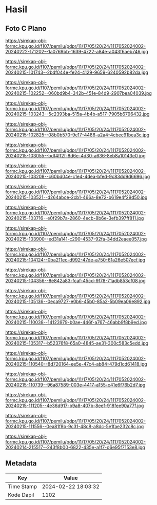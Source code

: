 # Hasil

## Foto C Plano

https://sirekap-obj-formc.kpu.go.id/f107/pemilu/pdpr/11/17/05/20/24/1117052024002-20240222-171202--1a0769bb-1639-4722-a84e-a043f6aeb746.jpg

https://sirekap-obj-formc.kpu.go.id/f107/pemilu/pdpr/11/17/05/20/24/1117052024002-20240215-101743--2bdf044e-fe24-4129-9659-6240592b82da.jpg

https://sirekap-obj-formc.kpu.go.id/f107/pemilu/pdpr/11/17/05/20/24/1117052024002-20240215-102252--060bd9b4-342b-451e-84d9-2907bea04039.jpg

https://sirekap-obj-formc.kpu.go.id/f107/pemilu/pdpr/11/17/05/20/24/1117052024002-20240215-103243--5c2393ba-515a-4b4b-a517-7905b6796432.jpg

https://sirekap-obj-formc.kpu.go.id/f107/pemilu/pdpr/11/17/05/20/24/1117052024002-20240215-102825--08b0b570-9e17-4486-a2a4-4cbec91bea3c.jpg

https://sirekap-obj-formc.kpu.go.id/f107/pemilu/pdpr/11/17/05/20/24/1117052024002-20240215-103055--bdf4ff2f-8d6e-4d30-a636-8eb8a10143e0.jpg

https://sirekap-obj-formc.kpu.go.id/f107/pemilu/pdpr/11/17/05/20/24/1117052024002-20240215-103208--c60bd04e-c1e4-4dea-bfed-9c83dd9d6696.jpg

https://sirekap-obj-formc.kpu.go.id/f107/pemilu/pdpr/11/17/05/20/24/1117052024002-20240215-103521--d264abce-2cb1-466a-8e72-b619e4f29d50.jpg

https://sirekap-obj-formc.kpu.go.id/f107/pemilu/pdpr/11/17/05/20/24/1117052024002-20240215-103716--e0f29b7a-2860-4ecb-8b6e-3efb397ff811.jpg

https://sirekap-obj-formc.kpu.go.id/f107/pemilu/pdpr/11/17/05/20/24/1117052024002-20240215-103900--ed31a141-c290-4537-92fa-34dd2eaee057.jpg

https://sirekap-obj-formc.kpu.go.id/f107/pemilu/pdpr/11/17/05/20/24/1117052024002-20240215-104124--0ba211ec-d992-47de-a750-61a26e507ecf.jpg

https://sirekap-obj-formc.kpu.go.id/f107/pemilu/pdpr/11/17/05/20/24/1117052024002-20240215-104356--8e842a83-fcaf-45cd-9f78-71adb853cf08.jpg

https://sirekap-obj-formc.kpu.go.id/f107/pemilu/pdpr/11/17/05/20/24/1117052024002-20240215-105136--0eca9727-e0b6-45b0-85a2-5b09ea06e892.jpg

https://sirekap-obj-formc.kpu.go.id/f107/pemilu/pdpr/11/17/05/20/24/1117052024002-20240215-110038--14123979-b0ae-446f-a767-46abb9f8b9ed.jpg

https://sirekap-obj-formc.kpu.go.id/f107/pemilu/pdpr/11/17/05/20/24/1117052024002-20240215-105317--b52376f8-65a0-4845-ae31-300c583c5edd.jpg

https://sirekap-obj-formc.kpu.go.id/f107/pemilu/pdpr/11/17/05/20/24/1117052024002-20240215-110540--8d720164-ee5e-47c4-ab84-479d1cd61418.jpg

https://sirekap-obj-formc.kpu.go.id/f107/pemilu/pdpr/11/17/05/20/24/1117052024002-20240215-110739--96a87589-003e-4417-a155-c41e6f76b2d7.jpg

https://sirekap-obj-formc.kpu.go.id/f107/pemilu/pdpr/11/17/05/20/24/1117052024002-20240215-111205--4e36d917-b9a8-407b-8eef-918fee90a77f.jpg

https://sirekap-obj-formc.kpu.go.id/f107/pemilu/pdpr/11/17/05/20/24/1117052024002-20240215-111556--0ea81f8b-9c31-48c8-a8dc-5e1fae232c8c.jpg

https://sirekap-obj-formc.kpu.go.id/f107/pemilu/pdpr/11/17/05/20/24/1117052024002-20240214-215517--243f8b00-6822-435e-a1f7-d6e95f7153e8.jpg


## Metadata

| Key        | Value               |
| ---------- | ------------------- |
| Time Stamp | 2024-02-22 18:03:32 |
| Kode Dapil | 1102                |



